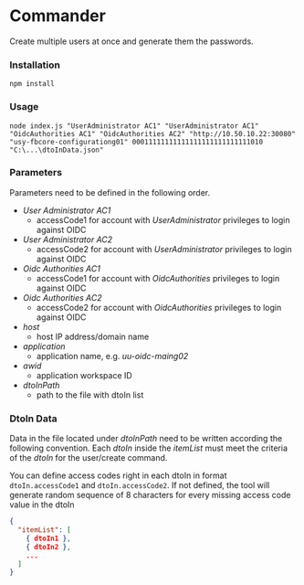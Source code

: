 # Commander

Create multiple users at once and generate them the passwords. 

### Installation

```
npm install
```

### Usage 

```
node index.js "UserAdministrator AC1" "UserAdministrator AC1" "OidcAuthorities AC1" "OidcAuthorities AC2" "http://10.50.10.22:30080" "usy-fbcore-configurationg01" 00011111111111111111111111111010 "C:\...\dtoInData.json"
```
### Parameters

Parameters need to be defined in the following order.

* *User Administrator AC1*
    * accessCode1 for account with *UserAdministrator* privileges to login against OIDC
* *User Administrator AC2*
    * accessCode2 for account with *UserAdministrator* privileges to login against OIDC
* *Oidc Authorities AC1*
    * accessCode1 for account with *OidcAuthorities* privileges to login against OIDC
* *Oidc Authorities AC2*
    * accessCode2 for account with *OidcAuthorities* privileges to login against OIDC
* *host* 
    * host IP address/domain name
* *application* 
    * application name, e.g. *uu-oidc-maing02*
* *awid* 
    * application workspace ID
* *dtoInPath*
    * path to the file with dtoIn list

### DtoIn Data 

Data in the file located under *dtoInPath* need to be written according the following convention. Each *dtoIn* inside the *itemList* must meet the criteria of the *dtoIn* for the user/create command.

You can define access codes right in each dtoIn in format ```dtoIn.accessCode1``` and ```dtoIn.accessCode2```. If not defined, the tool will generate random sequence of 8 characters for every missing access code value in the dtoIn
```json
{
  "itemList": [
    { dtoIn1 },
    { dtoIn2 },
    ...
  ]
}
```
